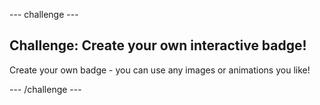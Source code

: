 \--- challenge \---

## Challenge: Create your own interactive badge!

Create your own badge - you can use any images or animations you like!

\--- /challenge \---